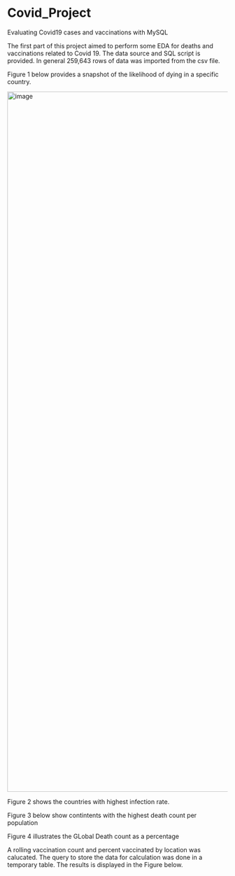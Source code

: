 # Covid_Project
Evaluating Covid19 cases and vaccinations with MySQL

The first part of this project aimed to perform some EDA for deaths and vaccinations related to Covid 19. The data source and SQL script is provided. In general 259,643 rows of data was imported from the csv file.

Figure 1 below provides a snapshot of the likelihood of dying in a specific country.

<img width="1600" alt="image" src="https://user-images.githubusercontent.com/92636438/224491988-c0c47575-3412-4dbd-af88-1b599b02f314.png">


Figure 2 shows the countries with highest infection rate.

Figure 3 below show contintents with the highest death count per population

Figure 4 illustrates the GLobal Death count as a percentage

A rolling vaccination count and percent vaccinated by location was calucated. The query to store the data for calculation was done in a temporary table. The results is displayed in the Figure below. 
